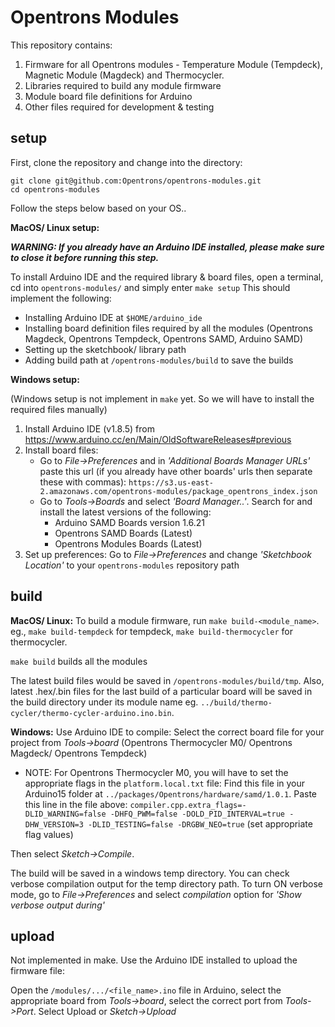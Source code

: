 # Opentrons Modules

This repository contains:
1. Firmware for all Opentrons modules - Temperature Module (Tempdeck),
Magnetic Module (Magdeck) and Thermocycler.
2. Libraries required to build any module firmware
3. Module board file definitions for Arduino
4. Other files required for development & testing

## setup

First, clone the repository and change into the directory:

```
git clone git@github.com:Opentrons/opentrons-modules.git
cd opentrons-modules
```

Follow the steps below based on your OS..

**MacOS/ Linux setup:**

**_WARNING: If you already have an Arduino IDE installed, please make sure to close it before
running this step._**

To install Arduino IDE and the required library & board files, open a terminal,
cd into `opentrons-modules/` and simply enter `make setup`
This should implement the following:
- Installing Arduino IDE at `$HOME/arduino_ide`
- Installing board definition files required by all the modules (Opentrons Magdeck,
  Opentrons Tempdeck, Opentrons SAMD, Arduino SAMD)
- Setting up the sketchbook/ library path
- Adding build path at `/opentrons-modules/build` to save the builds

**Windows setup:**

(Windows setup is not implement in `make` yet. So we will have to install the required files manually)

1. Install Arduino IDE (v1.8.5) from https://www.arduino.cc/en/Main/OldSoftwareReleases#previous
2. Install board files:
   - Go to _File->Preferences_ and in _'Additional Boards Manager URLs'_ paste this
   url (if you already have other boards' urls then separate these with commas):
`https://s3.us-east-2.amazonaws.com/opentrons-modules/package_opentrons_index.json`
   - Go to _Tools->Boards_ and select _'Board Manager..'_. Search for and install the
   latest versions of the following:
     - Arduino SAMD Boards version 1.6.21
     - Opentrons SAMD Boards (Latest)
     - Opentrons Modules Boards (Latest)
3. Set up preferences:
Go to _File->Preferences_ and change _'Sketchbook Location'_ to your `opentrons-modules` repository path

## build

**MacOS/ Linux:**
To build a module firmware, run `make build-<module_name>`.
eg., `make build-tempdeck` for tempdeck, `make build-thermocycler` for thermocycler.

`make build` builds all the modules

The latest build files would be saved in `/opentrons-modules/build/tmp`.
Also, latest .hex/.bin files for the last build of a particular board will be saved
in the build directory under its module name eg. `../build/thermo-cycler/thermo-cycler-arduino.ino.bin`.

**Windows:**
Use Arduino IDE to compile:
Select the correct board file for your project from _Tools->board_ (Opentrons Thermocycler M0/ Opentrons Magdeck/ Opentrons Tempdeck)

* NOTE: For Opentrons Thermocycler M0, you will have to set the appropriate flags in the `platform.local.txt` file: Find this file in your Arduino15 folder at `../packages/Opentrons/hardware/samd/1.0.1`. Paste this line in the file above: `compiler.cpp.extra_flags=-DLID_WARNING=false -DHFQ_PWM=false -DOLD_PID_INTERVAL=true -DHW_VERSION=3 -DLID_TESTING=false -DRGBW_NEO=true` (set appropriate flag values)

Then select _Sketch->Compile_.

The build will be saved in a windows temp directory. You can check verbose compilation
output for the temp directory path. To turn ON verbose mode, go to _File->Preferences_
and select _compilation_ option for _'Show verbose output during'_

## upload

Not implemented in make.
Use the Arduino IDE installed to upload the firmware file:

Open the `/modules/.../<file_name>.ino` file in Arduino, select the appropriate board from _Tools->board_,
 select the correct port from _Tools->Port_. Select Upload or _Sketch->Upload_
